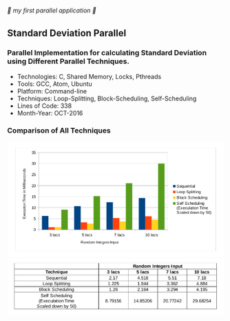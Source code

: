 ###### :rocket: my first parallel application :rocket:
## Standard Deviation Parallel
### Parallel Implementation for calculating Standard Deviation using Different Parallel Techniques.

* Technologies: C, Shared Memory, Locks, Pthreads
* Tools: GCC, Atom, Ubuntu
* Platform: Command-line
* Techniques: Loop-Splitting, Block-Scheduling, Self-Scheduling
* Lines of Code: 338
* Month-Year: OCT-2016

### Comparison of All Techniques
![graph](graph.png)
![table](table.png)

